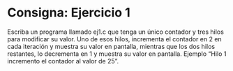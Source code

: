 # Consigna: Ejercicio 1
Escriba un programa llamado ej1.c que tenga un único contador y tres hilos para modificar su valor. Uno de esos hilos, incrementa el contador en 2 en cada iteración y muestra su valor en pantalla, mientras que los dos hilos restantes, lo decrementa en 1 y muestra su valor en pantalla. Ejemplo “Hilo 1 incremento el contador al valor de 25”.
